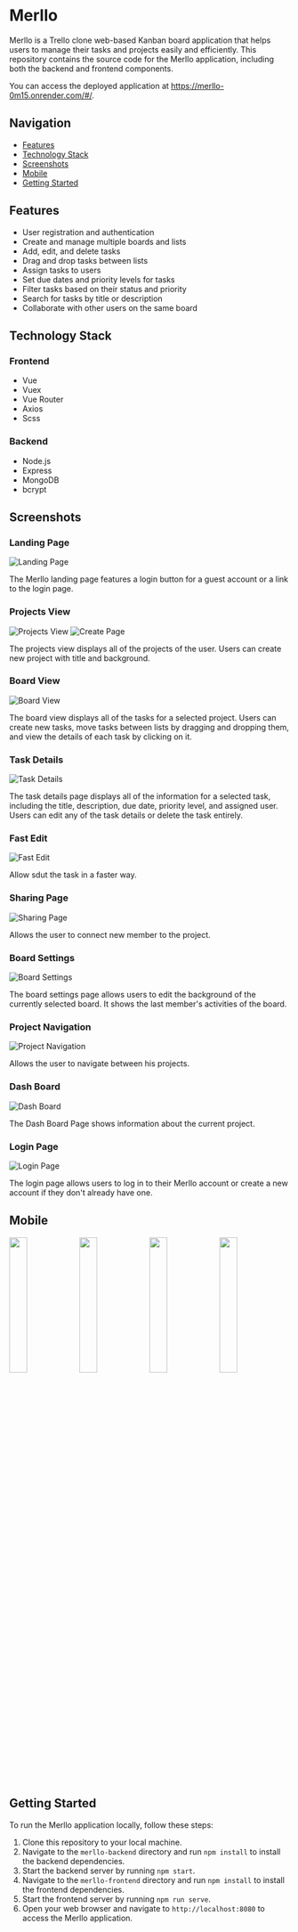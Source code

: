
# Merllo

Merllo is a Trello clone web-based Kanban board application that helps users to manage their tasks and projects easily and efficiently. This repository contains the source code for the Merllo application, including both the backend and frontend components.

You can access the deployed application at https://merllo-0m15.onrender.com/#/.

## Navigation

- [Features](#features)
- [Technology Stack](#technology-stack)
- [Screenshots](#screenshots)
- [Mobile](#mobile)
- [Getting Started](#getting-started)

## Features

- User registration and authentication
- Create and manage multiple boards and lists
- Add, edit, and delete tasks
- Drag and drop tasks between lists
- Assign tasks to users
- Set due dates and priority levels for tasks
- Filter tasks based on their status and priority
- Search for tasks by title or description
- Collaborate with other users on the same board

## Technology Stack

### Frontend
- Vue
- Vuex
- Vue Router
- Axios
- Scss

### Backend
- Node.js
- Express
- MongoDB
- bcrypt

## Screenshots

### Landing Page
![Landing Page](screenshots/1.png)

The Merllo landing page features a login button for a guest account or a link to the login page.

### Projects View
![Projects View](screenshots/2.png)
![Create Page](screenshots/3.png)

The projects view displays all of the projects of the user. Users can create new project with title and background.

### Board View
![Board View](screenshots/4.png)

The board view displays all of the tasks for a selected project. Users can create new tasks, move tasks between lists by dragging and dropping them, and view the details of each task by clicking on it.

### Task Details
![Task Details](screenshots/5.png)

The task details page displays all of the information for a selected task, including the title, description, due date, priority level, and assigned user. Users can edit any of the task details or delete the task entirely.

### Fast Edit
![Fast Edit](screenshots/11.png)

Allow sdut the task in a faster way.

### Sharing Page
![Sharing Page](screenshots/6.png)

Allows the user to connect new member to the project.

### Board Settings
![Board Settings](screenshots/7.png)

The board settings page allows users to edit the background of the currently selected board. It shows the last member's activities of the board.

### Project Navigation
![Project Navigation](screenshots/8.png)

Allows the user to navigate between his projects.

### Dash Board
![Dash Board](screenshots/9.png)

The Dash Board Page shows information about the current project.

### Login Page
![Login Page](screenshots/10.png)

The login page allows users to log in to their Merllo account or create a new account if they don't already have one.

## Mobile

<img src="screenshots/12.png" width=25%/><img src="screenshots/13.png" width=25%/><img src="screenshots/14.png" width=25%/><img src="screenshots/15.png" width=25%/>

## Getting Started

To run the Merllo application locally, follow these steps:

1. Clone this repository to your local machine.
2. Navigate to the `merllo-backend` directory and run `npm install` to install the backend dependencies.
3. Start the backend server by running `npm start`.
4. Navigate to the `merllo-frontend` directory and run `npm install` to install the frontend dependencies.
5. Start the frontend server by running `npm run serve`.
6. Open your web browser and navigate to `http://localhost:8080` to access the Merllo application.
